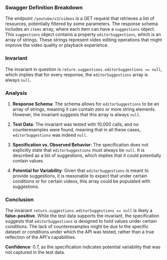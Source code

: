 ### Swagger Definition Breakdown

The endpoint `/youtube/v3/videos` is a GET request that retrieves a list of resources, potentially filtered by some parameters. The response schema includes an `items` array, where each item can have a `suggestions` object. This `suggestions` object contains a property `editorSuggestions`, which is an array of strings. These strings represent video editing operations that might improve the video quality or playback experience.

### Invariant

The invariant in question is `return.suggestions.editorSuggestions == null`, which implies that for every response, the `editorSuggestions` array is always `null`.

### Analysis

1. **Response Schema**: The schema allows for `editorSuggestions` to be an array of strings, meaning it can contain zero or more string elements. However, the invariant suggests that this array is always `null`.

2. **Test Data**: The invariant was tested with 10,000 calls, and no counterexamples were found, meaning that in all these cases, `editorSuggestions` was indeed `null`.

3. **Specification vs. Observed Behavior**: The specification does not explicitly state that `editorSuggestions` must always be `null`. It is described as a list of suggestions, which implies that it could potentially contain values.

4. **Potential for Variability**: Given that `editorSuggestions` is meant to provide suggestions, it is reasonable to expect that under certain conditions or for certain videos, this array could be populated with suggestions.

### Conclusion

The invariant `return.suggestions.editorSuggestions == null` is likely a **false-positive**. While the test data supports the invariant, the specification suggests that `editorSuggestions` is designed to hold values under certain conditions. The lack of counterexamples might be due to the specific dataset or conditions under which the API was tested, rather than a true reflection of the API's capabilities.

**Confidence**: 0.7, as the specification indicates potential variability that was not captured in the test data.
